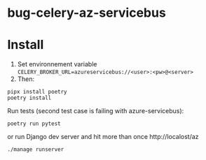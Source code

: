 # bug-celery-az-servicebus

# Install

1. Set environnement variable `CELERY_BROKER_URL=azureservicebus://<user>:<pw>@<server>`
1. Then:

```
pipx install poetry
poetry install

```

Run tests (second test case is failing with azure-servicebus):

```
poetry run pytest
```

or run Django dev server and hit more than once http://localost/az

```
./manage runserver
```
